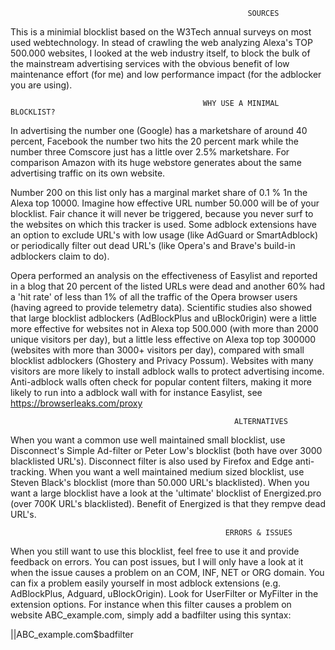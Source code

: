                                                          SOURCES
This is a minimial blocklist based on the W3Tech annual surveys on most used webtechnology. In stead of crawling the web analyzing
Alexa's TOP 500.000 websites, I looked at the web industry itself, to block the bulk of the mainstream advertising services with the 
obvious benefit of low maintenance effort (for me) and low performance impact (for the adblocker you are using).

                                               WHY USE A MINIMAL BLOCKLIST?                                        
In advertising the number one (Google) has a marketshare of around 40 percent, Facebook the number two hits the 20 percent mark
while the number three Comscore just has a little over 2.5% marketshare. For comparison Amazon with its huge webstore generates
about the same advertising traffic on its own website. 

Number 200 on this list only has a marginal market share of 0.1 % 1n the Alexa top 10000. Imagine how effective URL number 50.000 will
be of your blocklist. Fair chance it will never be triggered, because you never surf to the websites on which this tracker is used. 
Some adblock extensions have an option to exclude URL's with low usage (like AdGuard or SmartAdblock) or periodically filter out dead
URL's (like Opera's and Brave's build-in adblockers claim to do). 

Opera performed an analysis on the effectiveness of Easylist and reported in a blog that 20 percent of the listed URLs were dead and
another 60% had a 'hit rate' of less than 1% of all the traffic of the Opera browser users (having agreed to provide telemetry data). 
Scientific studies also showed that large blocklist adblockers (AdBlockPlus and uBlock0rigin) were a little more effective for websites
not in Alexa top 500.000 (with more than 2000 unique visitors per day), but a little less effective on Alexa top top 300000 (websites 
with more than 3000+ visitors per day), compared with small blocklist adblockers (Ghostery and Privacy Possum). Websites with many 
visitors are more likely to install adblock walls to protect advertising income. Anti-adblock walls often check for popular content
filters, making it more likely to run into a adblock wall with for instance Easylist, see https://browserleaks.com/proxy 

                                                      ALTERNATIVES
When you want a common use well maintained small blocklist, use Disconnect's Simple Ad-filter or Peter Low's blocklist (both have over
3000 blacklisted URL's). Disconnect filter is also used by Firefox and Edge anti-tracking. When you want a well maintained medium sized 
blocklist, use Steven Black's blocklist (more than 50.000 URL's blacklisted). When you want a large blocklist have a look at the 
'ultimate' blocklist of Energized.pro (over 700K URL's blacklisted). Benefit of Energized is that they rempve dead URL's. 

                                                    ERRORS & ISSUES
When you still want to use this blocklist, feel free to use it and provide feedback on errors. You can post issues, but I will only have 
a look at it when the issue causes a problem on an COM, INF, NET or ORG domain. You can fix a problem easily yourself in most adblock 
extensions (e.g. AdBlockPlus, Adguard, uBlockOrigin). Look for UserFilter or MyFilter in the extension options. For instance when this 
filter causes a problem on website ABC_example.com, simply add a badfilter using this syntax: 

||ABC_example.com$badfilter
